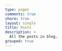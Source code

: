 ```yaml
---
type: pages
comments: true
share: true
layout: single
title: Posts
description: >
  All the posts in blog.
grouped: true
---
```

